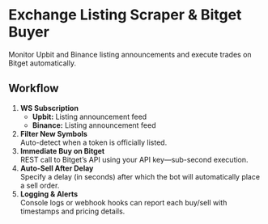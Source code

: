 # Exchange Listing Scraper & Bitget Buyer

Monitor Upbit and Binance listing announcements and execute trades on Bitget automatically.

## Workflow

1. **WS Subscription**  
   - **Upbit:** Listing announcement feed
   - **Binance:** Listing announcement feed
2. **Filter New Symbols**  
   Auto-detect when a token is officially listed.  
3. **Immediate Buy on Bitget**  
   REST call to Bitget’s API using your API key—sub-second execution.  
4. **Auto-Sell After Delay**  
   Specify a delay (in seconds) after which the bot will automatically place a sell order.  
5. **Logging & Alerts**  
   Console logs or webhook hooks can report each buy/sell with timestamps and pricing details.

